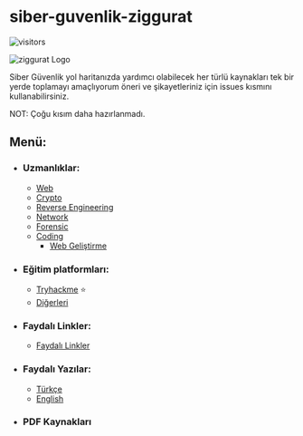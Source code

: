# siber-guvenlik-ziggurat
 ![visitors](https://visitor-badge.laobi.icu/badge?page_id=mel4mi.siber-guvenlik-ziggurat)
 <p></p>
<img alt="ziggurat Logo" src="https://github.com/mel4mi/siber-guvenlik-ziggurat/blob/main/Depo/resimler/ziggurat-preview.png" />

Siber Güvenlik yol haritanızda yardımcı olabilecek her türlü kaynakları tek bir yerde toplamayı amaçlıyorum öneri ve şikayetleriniz için issues kısmını kullanabilirsiniz.

NOT: Çoğu kısım daha hazırlanmadı.

<!-- ## Uzmanlıkar:
* [<img width="18" src="https://static-00.iconduck.com/assets.00/link-chain-icon-256x256-t8asdmp4.png" alt="link" border="0"> Web](/faydalı-linkler)
* [<img width="18" src="https://static-00.iconduck.com/assets.00/link-chain-icon-256x256-t8asdmp4.png" alt="link" border="0"> Crypto](/faydalı-linkler)
* [<img width="18" src="https://static-00.iconduck.com/assets.00/link-chain-icon-256x256-t8asdmp4.png" alt="link" border="0"> Reverse Engineering](/faydalı-linkler)
* [<img width="18" src="https://static-00.iconduck.com/assets.00/link-chain-icon-256x256-t8asdmp4.png" alt="link" border="0"> Network](/faydalı-linkler)
* [<img width="18" src="https://static-00.iconduck.com/assets.00/link-chain-icon-256x256-t8asdmp4.png" alt="link" border="0"> Forensic](/faydalı-linkler)
* [<img width="18" src="https://static-00.iconduck.com/assets.00/link-chain-icon-256x256-t8asdmp4.png" alt="link" border="0"> Coding](/faydalı-linkler)
-->


## Menü:
  * ### Uzmanlıklar:
     * [ Web](/Depo/uzmanlıklar/Web)
     * [ Crypto](/Depo/uzmanlıklar/Crypto)
     * [ Reverse Engineering](/Depo/uzmanlıklar/Reverse_Engineering)
     * [ Network](/Depo/uzmanlıklar/Network)
     * [ Forensic](/Depo/uzmanlıklar/Forensic)
     * [ Coding](/Depo/uzmanlıklar/Coding)
       * [ Web Geliştirme](/Depo/uzmanlıklar/Coding/Web)
     
  * ### Eğitim platformları:
     * [ Tryhackme](https://www.tryhackme.com) :star:
     * [ Diğerleri](/Depo/eğitim_platformları/)
     
  * ### Faydalı Linkler:
     * [Faydalı Linkler](/Depo/faydali_linkler)
  * ###  Faydalı Yazılar:
     * [Türkçe](/Depo/faydalı_yazılar/Türkçe)
     * [English](/Depo/faydalı_yazılar/English)
  * ### PDF Kaynakları

<!--
## Menü:

* [<img width="18" src="https://static-00.iconduck.com/assets.00/link-chain-icon-256x256-t8asdmp4.png" alt="link" border="0"> Faydalı Linkler](/faydalı-linkler)

* [<img width="18" src="https://static-00.iconduck.com/assets.00/link-chain-icon-256x256-t8asdmp4.png" alt="link" border="0"> Eğitim platformları](/egitim_platformlari)

* [<img width="18" src="https://static-00.iconduck.com/assets.00/link-chain-icon-256x256-t8asdmp4.png" alt="link" border="0"> Faydalı Yazılar](/faydalı-linkler)

* [<img width="18" src="https://static-00.iconduck.com/assets.00/link-chain-icon-256x256-t8asdmp4.png" alt="link" border="0"> PDF Kaynaklar](/kaynaklar)
-->
